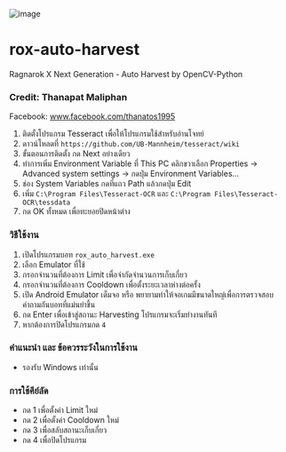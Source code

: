 ![image](https://user-images.githubusercontent.com/5137066/129651827-27d701d4-68c7-4858-8669-bf646a91748d.png)

# rox-auto-harvest
Ragnarok X Next Generation - Auto Harvest by OpenCV-Python

### Credit: Thanapat Maliphan
Facebook: www.facebook.com/thanatos1995

1. ติดตั้งโปรแกรม Tesseract เพื่อให้โปรแกรมใช้สำหรับอ่านโจทย์
2. ดาวน์โหลดที่ `https://github.com/UB-Mannheim/tesseract/wiki`
3. ขั้นตอนการติดตั้ง กด Next อย่างเดียว
4. ทำการเพิ่ม Environment Variable ที่ This PC คลิกขวาเลือก Properties -> Advanced system settings -> กดปุ่ม Environment Variables...
5. ช่อง System Variables กดที่แถว Path แล้วกดปุ่ม Edit
6. เพิ่ม `C:\Program Files\Tesseract-OCR` และ `C:\Program Files\Tesseract-OCR\tessdata`
7. กด OK ทั้งหมด เพื่อทะยอยปิดหน้าต่าง
### วิธีใช้งาน
1. เปิดโปรแกรมบอท `rox_auto_harvest.exe`
2. เลือก Emulator ที่ใช้
3. กรอกจำนวนที่ต้องการ Limit เพื่อจำกัดจำนวนการเก็บเกี่ยว
4. กรอกจำนวนที่ต้องการ Cooldown เพื่อตั้งระยะเวลาห่างต่อครั้ง
5. เปิด Android Emulator เต็มจอ หรือ พยายามทำให้จอเกมมีขนาดใหญ่เพื่อการตรวจสอบคำถามกันบอทที่แม่นยำขึ้น
6. กด Enter เพื่อเข้าสู่สถานะ Harvesting โปรแกรมจะเริ่มทำงานทันที
7. หากต้องการปิดโปรแกรมกด `4`

### คำแนะนำ และ ข้อควรระวังในการใช้งาน
- รองรับ Windows เท่านั้น

### การใช้คีย์ลัด
- กด 1 เพื่อตั้งค่า Limit ใหม่
- กด 2 เพื่อตั้งค่า Cooldown ใหม่
- กด 3 เพื่อสลับสถานะเก็บเกี่ยว
- กด 4 เพื่อปิดโปรแกรม
